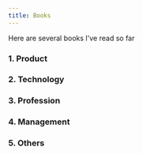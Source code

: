 ```yaml
---
title: Books
---
```


Here are several books I've read so far

### 1. Product


### 2. Technology



### 3. Profession



### 4. Management



### 5. Others

